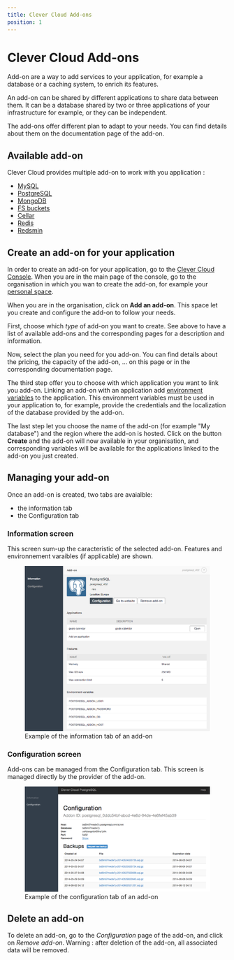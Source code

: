```yaml
---
title: Clever Cloud Add-ons
position: 1
---
```


# Clever Cloud Add-ons

Add-on are a way to add services to your application, for example a database or a caching system, to enrich its
features.

An add-on can be shared by different applications to share data between them. It can be a database shared by two or
three applications of your infrastructure for example, or they can be independent.

The add-ons offer different plan to adapt to your needs. You can find details about them on the documentation page of
the add-on.

## Available add-on

Clever Cloud provides multiple add-on to work with you application :

* [MySQL](mysql.md)
* [PostgreSQL](postgresql.md)
* [MongoDB](mongodb.md)
* [FS buckets](fs_buckets.md)
* [Cellar](cellar.md)
* [Redis](redis.md)
* [Redsmin](redsmin.md)

## Create an add-on for your application

In order to create an add-on for your application, go to the [Clever Cloud Console](https://console.clever-cloud.com/).
When you are in the main page of the console, go to the organisation in which you wan to create the add-on,
for example your [personal space](https://console.clever-cloud.com/users/me).

When you are in the organisation, click on **Add an add-on**. This space let you create and configure the
add-on to follow your needs.

First, choose which *type* of add-on you want to create. See above to have a list of available add-ons and the
corresponding pages for a description and information.

Now, select the plan you need for you add-on. You can find details about the pricing, the capacity of the add-on, ...
on this page or in the corresponding documentation page.

The third step offer you to choose with which application you want to link you add-on. Linking an add-on with an
application add [environment variables](/admin-console/environment-variables.md) to the application.
This environment variables must be used in your application to, for example, provide the credentials and the
localization of the database provided by the add-on.

The last step let you choose the name of the add-on (for example "My database") and the region where the add-on is
hosted. Click on the button **Create** and the add-on will now available in your organisation, and corresponding
variables will be available for the applications linked to the add-on you just created.

## Managing your add-on

Once an add-on is created, two tabs are avaialble:

* the information tab
* the Configuration tab


### Information screen

This screen sum-up the caracteristic of the selected add-on.
Features and environnement varaibles (if applicable) are shown.

<figure class="cc-content-img">
  <a class="cc-content-img" href="/assets/images/managing-addons-info.png">
    <img src="/assets/images/managing-addons-info.png">
  </a>
  <figcaption>
    Example of the information tab of an add-on
  </figcaption>
</figure>

### Configuration screen

Add-ons can be managed from the Configuration tab.
This screen is managed directly by the provider of the add-on.

<figure class="cc-content-img">
  <a class="cc-content-img" href="/assets/images/managing-addons-config.png">
    <img src="/assets/images/managing-addons-config.png">
  </a>
  <figcaption>
    Example of the configuration tab of an add-on
  </figcaption>
</figure>

## Delete an add-on

To delete an add-on, go to the *Configuration* page of the add-on, and click on *Remove add-on*.
Warning : after deletion of the add-on, all associated data will be removed.
